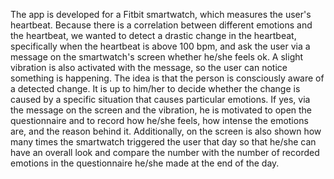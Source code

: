 The app is developed for a Fitbit smartwatch, which measures the user's heartbeat. Because there is a correlation between different emotions and the heartbeat, we wanted to detect a drastic change in the heartbeat, specifically when the heartbeat is above 100 bpm, and ask the user via a message on the smartwatch's screen whether he/she feels ok. A slight vibration is also activated with the message, so the user can notice something is happening. The idea is that the person is consciously aware of a detected change. It is up to him/her to decide whether the change is caused by a specific situation that causes particular emotions. If yes, via the message on the screen and the vibration, he is motivated to open the questionnaire and to record how he/she feels, how intense the emotions are, and the reason behind it. Additionally, on the screen is also shown how many times the smartwatch triggered the user that day so that he/she can have an overall look and compare the number with the number of recorded emotions in the questionnaire he/she made at the end of the day.
